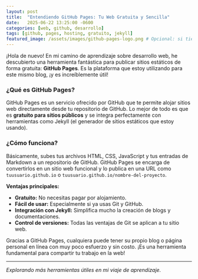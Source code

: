 ```yaml
---
layout: post
title:  "Entendiendo GitHub Pages: Tu Web Gratuita y Sencilla"
date:   2025-06-22 13:25:00 -0600
categories: [web, github, desarrollo]
tags: [github, pages, hosting, gratuito, jekyll]
featured_image: /assets/images/github-pages-logo.png # Opcional: si tienes una imagen de GitHub Pages, pon aquí su ruta
---
```


¡Hola de nuevo! En mi camino de aprendizaje sobre desarrollo web, he descubierto una herramienta fantástica para publicar sitios estáticos de forma gratuita: **GitHub Pages**. Es la plataforma que estoy utilizando para este mismo blog, ¡y es increíblemente útil!

### ¿Qué es GitHub Pages?

GitHub Pages es un servicio ofrecido por GitHub que te permite alojar sitios web directamente desde tu repositorio de GitHub. Lo mejor de todo es que es **gratuito para sitios públicos** y se integra perfectamente con herramientas como Jekyll (el generador de sitios estáticos que estoy usando).

### ¿Cómo funciona?

Básicamente, subes tus archivos HTML, CSS, JavaScript y tus entradas de Markdown a un repositorio de GitHub. GitHub Pages se encarga de convertirlos en un sitio web funcional y lo publica en una URL como `tuusuario.github.io` o `tuusuario.github.io/nombre-del-proyecto`.

**Ventajas principales:**

* **Gratuito:** No necesitas pagar por alojamiento.
* **Fácil de usar:** Especialmente si ya usas Git y GitHub.
* **Integración con Jekyll:** Simplifica mucho la creación de blogs y documentaciones.
* **Control de versiones:** Todas las ventajas de Git se aplican a tu sitio web.

Gracias a GitHub Pages, cualquiera puede tener su propio blog o página personal en línea con muy poco esfuerzo y sin costo. ¡Es una herramienta fundamental para compartir tu trabajo en la web!

---
*Explorando más herramientas útiles en mi viaje de aprendizaje.*
